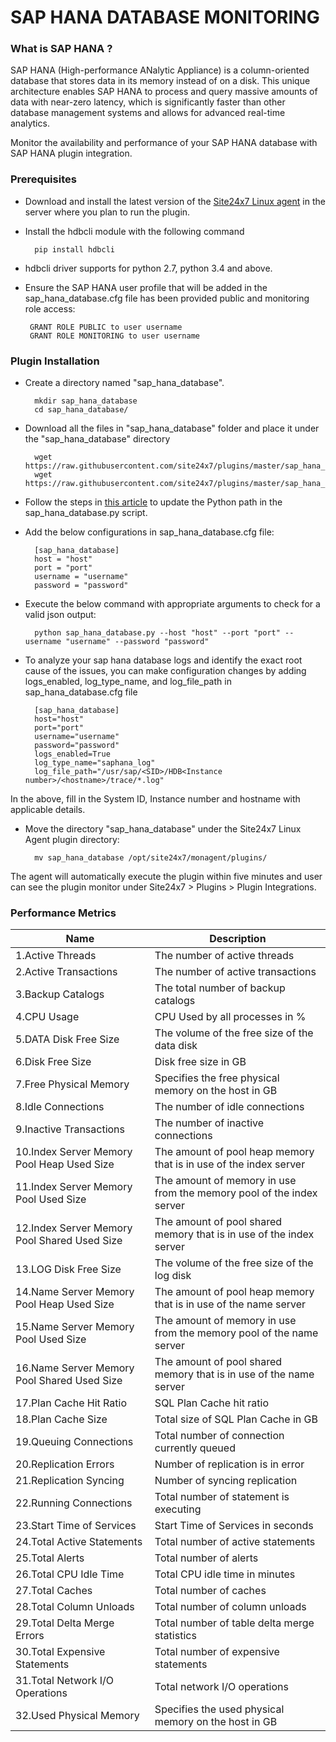 # SAP HANA DATABASE MONITORING


### What is SAP HANA ?

SAP HANA (High-performance ANalytic Appliance) is a column-oriented database that stores data in its memory instead of on a disk. This unique architecture enables SAP HANA to process and query massive amounts of data with near-zero latency, which is significantly faster than other database management systems and allows for advanced real-time analytics.
	
Monitor the availability and performance of your SAP HANA database with SAP HANA plugin integration.

### Prerequisites

- Download and install the latest version of the [Site24x7 Linux agent](https://www.site24x7.com/app/client#/admin/inventory/add-monitor) in the server where you plan to run the plugin.

- Install the hdbcli module with the following command

		pip install hdbcli
		
- hdbcli driver supports for python 2.7, python 3.4 and above.
		
-  Ensure the SAP HANA user profile that will be added in the sap_hana_database.cfg file has been provided public and monitoring role access:

		GRANT ROLE PUBLIC to user username
		GRANT ROLE MONITORING to user username

### Plugin Installation

- Create a directory named "sap_hana_database".
		
		mkdir sap_hana_database
  		cd sap_hana_database/
  
- Download all the files in "sap_hana_database" folder and place it under the "sap_hana_database" directory

		wget https://raw.githubusercontent.com/site24x7/plugins/master/sap_hana_database/sap_hana_database.py
		wget https://raw.githubusercontent.com/site24x7/plugins/master/sap_hana_database/sap_hana_database.cfg

- Follow the steps in [this article](https://support.site24x7.com/portal/en/kb/articles/updating-python-path-in-a-plugin-script-for-linux-servers) to update the Python path in the sap_hana_database.py script.
	
- Add the below configurations in sap_hana_database.cfg file:

		[sap_hana_database]
		host = "host"
		port = "port"
		username = "username"
		password = "password"

- Execute the below command with appropriate arguments to check for a valid json output:  

		python sap_hana_database.py --host "host" --port "port" --username "username" --password "password"
		
- To analyze your sap hana database logs and identify the exact root cause of the issues, you can make configuration changes by adding logs_enabled, log_type_name, and log_file_path in sap_hana_database.cfg file

		[sap_hana_database]
		host="host"
		port="port"
		username="username"
		password="password"
		logs_enabled=True
		log_type_name="saphana_log"
		log_file_path="/usr/sap/<SID>/HDB<Instance number>/<hostname>/trace/*.log"
		
 In the above, fill in the System ID, Instance number and hostname with applicable details.
 
- Move the directory "sap_hana_database" under the Site24x7 Linux Agent plugin directory: 

		mv sap_hana_database /opt/site24x7/monagent/plugins/
 
The agent will automatically execute the plugin within five minutes and user can see the plugin monitor under Site24x7 > Plugins > Plugin Integrations.
		
### Performance Metrics
Name		            			| 	Description
---         		   			|  	 ---
1.Active Threads 				| 	The number of active threads
2.Active Transactions 				|	The number of active transactions
3.Backup Catalogs 				|	The total number of backup catalogs
4.CPU Usage 					|	CPU Used by all processes in %
5.DATA Disk Free Size 				|	The volume of the free size of the data disk
6.Disk Free Size 				|	Disk free size in GB
7.Free Physical Memory 				|	Specifies the free physical memory on the host in GB
8.Idle Connections 				|	The number of idle connections
9.Inactive Transactions 			|	The number of inactive connections
10.Index Server Memory Pool Heap Used Size 	| 	The amount of pool heap memory that is in use of the index server
11.Index Server Memory Pool Used Size 		|	The amount of memory in use from the memory pool of the index server
12.Index Server Memory Pool Shared Used Size 	|	The amount of pool shared memory that is in use of the index server
13.LOG Disk Free Size 				|	The volume of the free size of the log disk
14.Name Server Memory Pool Heap Used Size 	|	The amount of pool heap memory that is in use of the name server
15.Name Server Memory Pool Used Size 		|	The amount of memory in use from the memory pool of the name server
16.Name Server Memory Pool Shared Used Size  	|	The amount of pool shared memory that is in use of the name server
17.Plan Cache Hit Ratio 			|	SQL Plan Cache hit ratio
18.Plan Cache Size 				|	Total size of SQL Plan Cache in GB
19.Queuing Connections 				|	Total number of connection currently queued
20.Replication Errors 				|	Number of replication is in error
21.Replication Syncing 				|	Number of syncing replication
22.Running Connections 				|	Total number of statement is executing
23.Start Time of Services 			|	Start Time of Services in seconds
24.Total Active Statements 			|	Total number of active statements
25.Total Alerts 				|	Total number of alerts
26.Total CPU Idle Time 				|	Total CPU idle time in minutes
27.Total Caches 				|	Total number of caches
28.Total Column Unloads 			|	Total number of column unloads
29.Total Delta Merge Errors 			|	Total number of table delta merge statistics
30.Total Expensive Statements 			|	Total number of expensive statements
31.Total Network I/O Operations 		|	Total network I/O operations
32.Used Physical Memory 			|	Specifies the used physical memory on the host in GB
		


